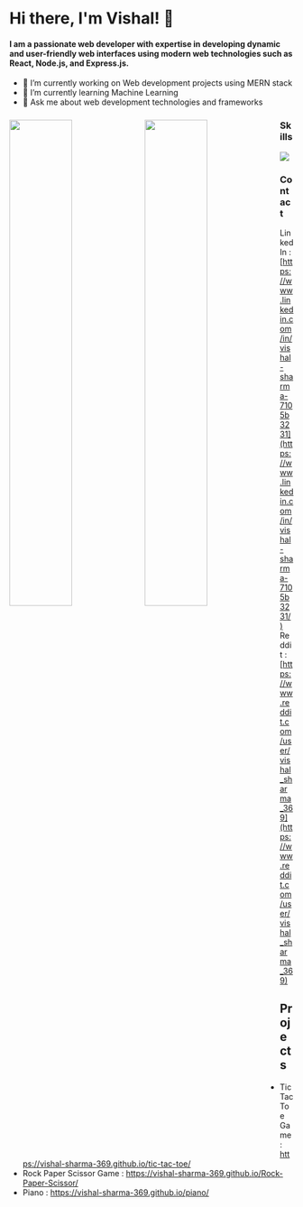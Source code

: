 # **Hi there, I'm Vishal! 👋**

#### I am a passionate web developer with expertise in developing dynamic and user-friendly web interfaces using modern web technologies such as React, Node.js, and Express.js.

- 🔭 I’m currently working on Web development projects using MERN stack
- 🌱 I’m currently learning Machine Learning
- 💬 Ask me about web development technologies and frameworks

<div>
<img align="left" width="47%" src="https://github-readme-stats.vercel.app/api?username=vishal-sharma-369&theme=radical&hide_border=false&include_all_commits=false&count_private=false" />
  
<img align="left" width="47%" src="https://github-readme-stats.vercel.app/api/top-langs/?username=vishal-sharma-369&theme=radical&hide_border=false&include_all_commits=false&count_private=false&layout=compact" />
<div/>
  
  
### Skills
<p marginTop="500px" align="left">
  <a href="https://skillicons.dev">
    <img src="https://skillicons.dev/icons?i=c,cpp,py,html,css,js,react,figma,xd,mongodb,codepen,babel,bootstrap,express,firebase,git,github,materialui,mysql,nodejs,postman,react,webpack&perline=8" />
  </a>
</p>

### Contact
LinkedIn : [https://www.linkedin.com/in/vishal-sharma-7105b3231](https://www.linkedin.com/in/vishal-sharma-7105b3231/)
<br/>
Reddit : [https://www.reddit.com/user/vishal_sharma_369](https://www.reddit.com/user/vishal_sharma_369)

## Projects
 
  - Tic Tac Toe Game : https://vishal-sharma-369.github.io/tic-tac-toe/
  - Rock Paper Scissor Game : https://vishal-sharma-369.github.io/Rock-Paper-Scissor/
  - Piano : https://vishal-sharma-369.github.io/piano/
